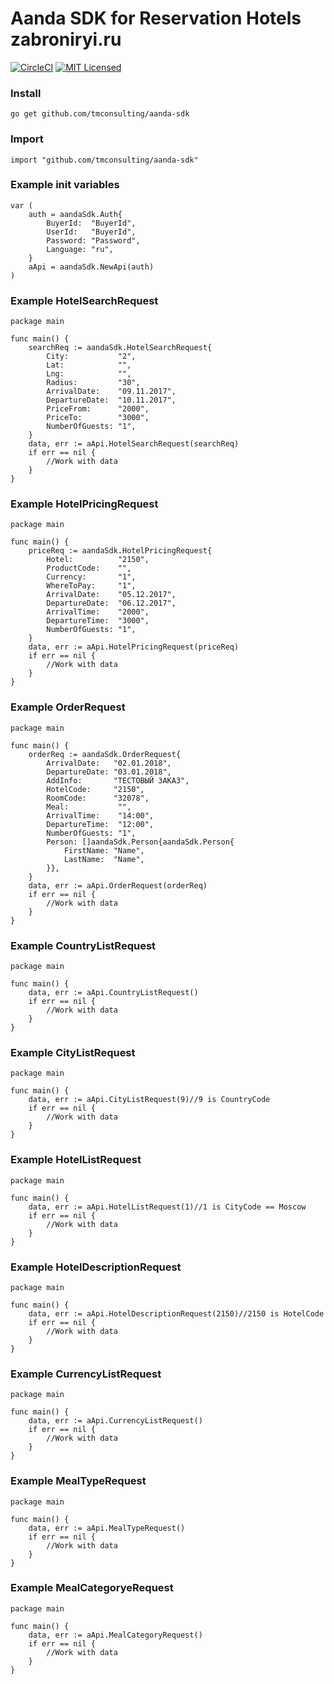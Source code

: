 # Aanda SDK for Reservation Hotels zabroniryi.ru
[![CircleCI](https://circleci.com/gh/tmconsulting/aanda-sdk/tree/develop.svg?style=shield)](https://circleci.com/gh/tmconsulting/aanda-sdk)
[![MIT Licensed](https://img.shields.io/badge/license-MIT-blue.svg)](https://raw.githubusercontent.com/circleci/cci-demo-react/master/LICENSE)

### Install
```
go get github.com/tmconsulting/aanda-sdk
```

### Import
```golang
import "github.com/tmconsulting/aanda-sdk"
```

### Example init variables
```golang
var (
	auth = aandaSdk.Auth{
		BuyerId:  "BuyerId",
		UserId:   "BuyerId",
		Password: "Password",
		Language: "ru",
	}
	aApi = aandaSdk.NewApi(auth)
)
```

### Example HotelSearchRequest
```golang
package main

func main() {
	searchReq := aandaSdk.HotelSearchRequest{
		City:           "2",
		Lat:            "",
		Lng:            "",
		Radius:         "30",
		ArrivalDate:    "09.11.2017",
		DepartureDate:  "10.11.2017",
		PriceFrom:      "2000",
		PriceTo:        "3000",
		NumberOfGuests: "1",
	}
	data, err := aApi.HotelSearchRequest(searchReq)
	if err == nil {
		//Work with data
	}
}
 ```

 ### Example HotelPricingRequest
```golang
package main

func main() {
	priceReq := aandaSdk.HotelPricingRequest{
		Hotel:          "2150",
		ProductCode:    "",
		Currency:       "1",
		WhereToPay:     "1",
		ArrivalDate:    "05.12.2017",
		DepartureDate:  "06.12.2017",
		ArrivalTime:    "2000",
		DepartureTime:  "3000",
		NumberOfGuests: "1",
	}
	data, err := aApi.HotelPricingRequest(priceReq)
	if err == nil {
		//Work with data
	}
}
 ```

 ### Example OrderRequest
```golang
package main

func main() {
	orderReq := aandaSdk.OrderRequest{
		ArrivalDate:   "02.01.2018",
		DepartureDate: "03.01.2018",
		AddInfo:       "ТЕСТОВЫЙ ЗАКАЗ",
		HotelCode:     "2150",
		RoomCode:      "32078",
		Meal:           "",
		ArrivalTime:    "14:00",
		DepartureTime:  "12:00",
		NumberOfGuests: "1",
		Person: []aandaSdk.Person{aandaSdk.Person{
			FirstName: "Name",
			LastName:  "Name",
		}},
	}
	data, err := aApi.OrderRequest(orderReq)
	if err == nil {
		//Work with data
	}
}
 ```

### Example CountryListRequest
```golang
package main

func main() {
	data, err := aApi.CountryListRequest()
	if err == nil {
		//Work with data
	}
}
 ```

### Example CityListRequest
```golang
package main

func main() {
	data, err := aApi.CityListRequest(9)//9 is CountryCode
	if err == nil {
		//Work with data
	}
}
 ```

### Example HotelListRequest
```golang
package main

func main() {
	data, err := aApi.HotelListRequest(1)//1 is CityCode == Moscow
	if err == nil {
		//Work with data
	}
}
 ```

 ### Example HotelDescriptionRequest
```golang
package main

func main() {
	data, err := aApi.HotelDescriptionRequest(2150)//2150 is HotelCode
	if err == nil {
		//Work with data
	}
}
 ```

### Example CurrencyListRequest
```golang
package main

func main() {
	data, err := aApi.CurrencyListRequest()
	if err == nil {
		//Work with data
	}
}
 ```

 ### Example MealTypeRequest
```golang
package main

func main() {
	data, err := aApi.MealTypeRequest()
	if err == nil {
		//Work with data
	}
}
 ```

 ### Example MealCategoryeRequest
```golang
package main

func main() {
	data, err := aApi.MealCategoryRequest()
	if err == nil {
		//Work with data
	}
}
 ```